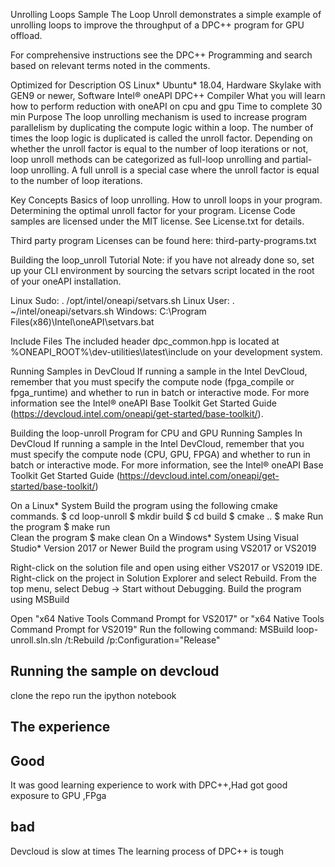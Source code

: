 Unrolling Loops Sample
The Loop Unroll demonstrates a simple example of unrolling loops to improve the throughput of a DPC++ program for GPU offload.

For comprehensive instructions see the DPC++ Programming and search based on relevant terms noted in the comments.

Optimized for	Description
OS	Linux* Ubuntu* 18.04,
Hardware	Skylake with GEN9 or newer,
Software	Intel® oneAPI DPC++ Compiler
What you will learn	how to perform reduction with oneAPI on cpu and gpu
Time to complete	30 min
Purpose
The loop unrolling mechanism is used to increase program parallelism by duplicating the compute logic within a loop. The number of times the loop logic is duplicated is called the unroll factor. Depending on whether the unroll factor is equal to the number of loop iterations or not, loop unroll methods can be categorized as full-loop unrolling and partial-loop unrolling. A full unroll is a special case where the unroll factor is equal to the number of loop iterations.

Key Concepts
Basics of loop unrolling.
How to unroll loops in your program.
Determining the optimal unroll factor for your program.
License
Code samples are licensed under the MIT license. See License.txt for details.

Third party program Licenses can be found here: third-party-programs.txt

Building the loop_unroll Tutorial
Note: if you have not already done so, set up your CLI environment by sourcing the setvars script located in the root of your oneAPI installation.

Linux Sudo: . /opt/intel/oneapi/setvars.sh
Linux User: . ~/intel/oneapi/setvars.sh
Windows: C:\Program Files(x86)\Intel\oneAPI\setvars.bat

Include Files
The included header dpc_common.hpp is located at %ONEAPI_ROOT%\dev-utilities\latest\include on your development system.

Running Samples in DevCloud
If running a sample in the Intel DevCloud, remember that you must specify the compute node (fpga_compile or fpga_runtime) and whether to run in batch or interactive mode. For more information see the Intel® oneAPI Base Toolkit Get Started Guide (https://devcloud.intel.com/oneapi/get-started/base-toolkit/).

Building the loop-unroll Program for CPU and GPU
Running Samples In DevCloud
If running a sample in the Intel DevCloud, remember that you must specify the compute node (CPU, GPU, FPGA) and whether to run in batch or interactive mode. For more information, see the Intel® oneAPI Base Toolkit Get Started Guide (https://devcloud.intel.com/oneapi/get-started/base-toolkit/)

On a Linux* System
Build the program using the following cmake commands.
$ cd loop-unroll
$ mkdir build
$ cd build
$ cmake ..
$ make
Run the program
$ make run  
Clean the program
$ make clean
On a Windows* System Using Visual Studio* Version 2017 or Newer
Build the program using VS2017 or VS2019

Right-click on the solution file and open using either VS2017 or VS2019 IDE.
Right-click on the project in Solution Explorer and select Rebuild.
From the top menu, select Debug -> Start without Debugging.
Build the program using MSBuild

Open "x64 Native Tools Command Prompt for VS2017" or "x64 Native Tools Command Prompt for VS2019"
Run the following command: MSBuild loop-unroll.sln.sln /t:Rebuild /p:Configuration="Release"

## Running the sample on devcloud
clone the repo
run the ipython notebook
## The experience
## Good
It was good learning experience to work with DPC++,Had got good exposure to GPU ,FPga
## bad
Devcloud is slow at times
The learning process of DPC++ is tough

